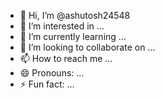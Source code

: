 - 👋 Hi, I’m @ashutosh24548
- 👀 I’m interested in ...
- 🌱 I’m currently learning ...
- 💞️ I’m looking to collaborate on ...
- 📫 How to reach me ...
- 😄 Pronouns: ...
- ⚡ Fun fact: ...

<!---
ashutosh24548/ashutosh24548 is a ✨ special ✨ repository because its `README.md` (this file) appears on your GitHub profile.
You can click the Preview link to take a look at your changes.
--->
